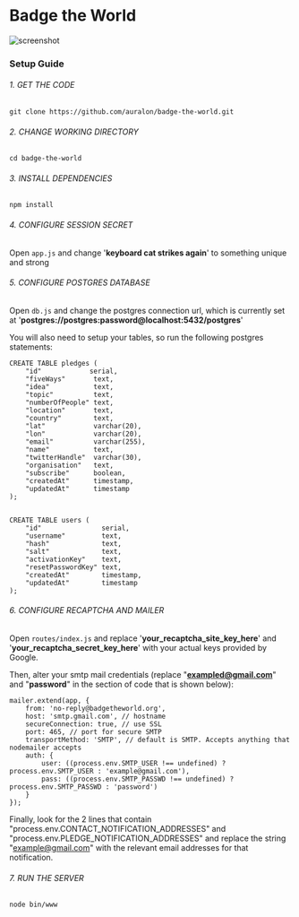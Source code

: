 # Badge the World

![screenshot](http://i.imgur.com/lHl8C0o.png)

### Setup Guide

###### 1. GET THE CODE

`git clone https://github.com/auralon/badge-the-world.git`


###### 2. CHANGE WORKING DIRECTORY

`cd badge-the-world`


###### 3. INSTALL DEPENDENCIES

`npm install`


###### 4. CONFIGURE SESSION SECRET

Open `app.js` and change '**keyboard cat strikes again**' to something unique and strong


###### 5. CONFIGURE POSTGRES DATABASE

Open `db.js` and change the postgres connection url, which is currently set at '**postgres://postgres:password@localhost:5432/postgres**'


You will also need to setup your tables, so run the following postgres statements:

    CREATE TABLE pledges (
    	"id"            serial,
    	"fiveWays"       text,
    	"idea"           text,
    	"topic"          text,
    	"numberOfPeople" text,
    	"location"       text,
    	"country"        text,
    	"lat"            varchar(20),
    	"lon"            varchar(20),
    	"email"          varchar(255),
    	"name"           text,
    	"twitterHandle"  varchar(30),
    	"organisation"   text,
    	"subscribe"      boolean,
    	"createdAt"      timestamp,
    	"updatedAt"      timestamp
    );


    CREATE TABLE users (
    	"id"               serial,
    	"username"         text,
    	"hash"             text,
    	"salt"             text,
    	"activationKey"    text,
    	"resetPasswordKey" text,
    	"createdAt"        timestamp,
    	"updatedAt"        timestamp
    );


###### 6. CONFIGURE RECAPTCHA AND MAILER

Open `routes/index.js` and replace '**your_recaptcha_site_key_here**' and '**your_recaptcha_secret_key_here**' with your actual keys provided by Google.


Then, alter your smtp mail credentials (replace "**exampled@gmail.com**" and "**password**" in the section of code that is shown below):

    mailer.extend(app, {
    	from: 'no-reply@badgetheworld.org',
    	host: 'smtp.gmail.com', // hostname
    	secureConnection: true, // use SSL
    	port: 465, // port for secure SMTP
    	transportMethod: 'SMTP', // default is SMTP. Accepts anything that nodemailer accepts
    	auth: {
    		user: ((process.env.SMTP_USER !== undefined) ? process.env.SMTP_USER : 'example@gmail.com'),
    		pass: ((process.env.SMTP_PASSWD !== undefined) ? process.env.SMTP_PASSWD : 'password')
    	}
    });


Finally, look for the 2 lines that contain "process.env.CONTACT_NOTIFICATION_ADDRESSES" and "process.env.PLEDGE_NOTIFICATION_ADDRESSES" and replace the string "example@gmail.com" with the relevant email addresses for that notification.


###### 7. RUN THE SERVER

`node bin/www`


